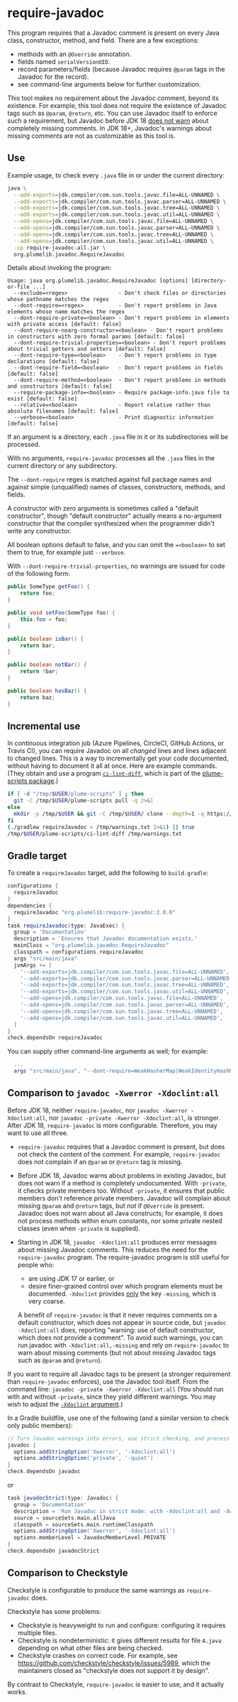 # require-javadoc

This program requires that a Javadoc comment is present on
every Java class, constructor, method, and field.
There are a few exceptions:

* methods with an `@Override` annotation.
* fields named `serialVersionUID`.
* record parameters/fields (because Javadoc
   requires `@param` tags in the Javadoc for the record).
* see command-line arguments below for further customization.

This tool makes no requirement about the Javadoc comment, beyond its existence.
For example, this tool does not require the existence
of Javadoc tags such as `@param`, `@return`, etc.
You can use Javadoc itself to enforce such a requirement,
but Javadoc before JDK 18 [does not warn](#comparison-to-javadoc--xwerror--xdoclintall)
about completely missing comments.  In JDK 18+, Javadoc's warnings about
missing comments are not as customizable as this tool is.

## Use

Example usage, to check every `.java` file in or under the current directory:

```sh
java \
  --add-exports=jdk.compiler/com.sun.tools.javac.file=ALL-UNNAMED \
  --add-exports=jdk.compiler/com.sun.tools.javac.parser=ALL-UNNAMED \
  --add-exports=jdk.compiler/com.sun.tools.javac.tree=ALL-UNNAMED \
  --add-exports=jdk.compiler/com.sun.tools.javac.util=ALL-UNNAMED \
  --add-opens=jdk.compiler/com.sun.tools.javac.file=ALL-UNNAMED \
  --add-opens=jdk.compiler/com.sun.tools.javac.parser=ALL-UNNAMED \
  --add-opens=jdk.compiler/com.sun.tools.javac.tree=ALL-UNNAMED \
  --add-opens=jdk.compiler/com.sun.tools.javac.util=ALL-UNNAMED \
  -cp require-javadoc-all.jar \
  org.plumelib.javadoc.RequireJavadoc
```

Details about invoking the program:

<!-- markdownlint-disable MD013 --><!-- long lines -->
```output
Usage: java org.plumelib.javadoc.RequireJavadoc [options] [directory-or-file ...]
  --exclude=<regex>                - Don't check files or directories whose pathname matches the regex
  --dont-require=<regex>           - Don't report problems in Java elements whose name matches the regex
  --dont-require-private=<boolean> - Don't report problems in elements with private access [default: false]
  --dont-require-noarg-constructor=<boolean> - Don't report problems in constructors with zero formal params [default: false]
  --dont-require-trivial-properties=<boolean> - Don't report problems about trivial getters and setters [default: false]
  --dont-require-type=<boolean>    - Don't report problems in type declarations [default: false]
  --dont-require-field=<boolean>   - Don't report problems in fields [default: false]
  --dont-require-method=<boolean>  - Don't report problems in methods and constructors [default: false]
  --require-package-info=<boolean> - Require package-info.java file to exist [default: false]
  --relative=<boolean>             - Report relative rather than absolute filenames [default: false]
  --verbose=<boolean>              - Print diagnostic information [default: false]
```
<!-- markdownlint-enable MD013 --><!-- long lines -->

If an argument is a directory, each `.java` file in it or its subdirectories
will be processed.

With no arguments, `require-javadoc` processes all the `.java` files in the
current directory or any subdirectory.

The `--dont-require` regex is matched against full package names and against simple
(unqualified) names of classes, constructors, methods, and fields.

A constructor with zero arguments is sometimes called a "default constructor",
though "default constructor" actually means a no-argument constructor that the
compiler synthesized when the programmer didn't write any constructor.

All boolean options default to false, and you can omit the `=<boolean>` to set
them to true, for example just `--verbose`.

With `--dont-require-trivial-properties`, no warnings are issued for code of the
following form:

```java
public SomeType getFoo() {
    return foo;
}

public void setFoo(SomeType foo) {
    this.foo = foo;
}

public boolean isBar() {
    return bar;
}

public boolean notBar() {
    return !bar;
}

public boolean hasBaz() {
    return baz;
}
```

## Incremental use

In continuous integration job (Azure Pipelines, CircleCI, GitHub Actions, or
Travis CI), you can require Javadoc on all *changed* lines and lines adjacent to
changed lines.  This is a way to incrementally get your code documented, without
having to document it all at once.  Here are example commands.  (They obtain and
use a program
[`ci-lint-diff`](https://github.com/plume-lib/plume-scripts/blob/master/ci-lint-diff),
which is part of the [plume-scripts
package](https://github.com/plume-lib/plume-scripts).)

```sh
if [ -d "/tmp/$USER/plume-scripts" ] ; then
  git -C /tmp/$USER/plume-scripts pull -q 2>&1
else
  mkdir -p /tmp/$USER && git -C /tmp/$USER/ clone --depth=1 -q https://github.com/plume-lib/plume-scripts.git
fi
(./gradlew requireJavadoc > /tmp/warnings.txt 2>&1) || true
/tmp/$USER/plume-scripts/ci-lint-diff /tmp/warnings.txt
```

## Gradle target

To create a `requireJavadoc` target, add the following to `build.gradle`:

```gradle
configurations {
  requireJavadoc
}
dependencies {
  requireJavadoc "org.plumelib:require-javadoc:2.0.0"
}
task requireJavadoc(type: JavaExec) {
  group = 'Documentation'
  description = 'Ensures that Javadoc documentation exists.'
  mainClass = "org.plumelib.javadoc.RequireJavadoc"
  classpath = configurations.requireJavadoc
  args "src/main/java"
  jvmArgs += [
    '--add-exports=jdk.compiler/com.sun.tools.javac.file=ALL-UNNAMED',
    '--add-exports=jdk.compiler/com.sun.tools.javac.parser=ALL-UNNAMED',
    '--add-exports=jdk.compiler/com.sun.tools.javac.tree=ALL-UNNAMED',
    '--add-exports=jdk.compiler/com.sun.tools.javac.util=ALL-UNNAMED',
    '--add-opens=jdk.compiler/com.sun.tools.javac.file=ALL-UNNAMED',
    '--add-opens=jdk.compiler/com.sun.tools.javac.parser=ALL-UNNAMED',
    '--add-opens=jdk.compiler/com.sun.tools.javac.tree=ALL-UNNAMED',
    '--add-opens=jdk.compiler/com.sun.tools.javac.util=ALL-UNNAMED',
  ]
}
check.dependsOn requireJavadoc
```

You can supply other command-line arguments as well; for example:

```gradle
  ...
  args "src/main/java", "--dont-require=WeakHasherMap|WeakIdentityHashMap"
```

## Comparison to `javadoc -Xwerror -Xdoclint:all`

Before JDK 18,
neither `require-javadoc`,
nor `javadoc -Xwerror -Xdoclint:all`,
nor `javadoc -private -Xwerror -Xdoclint:all`,
is stronger.
After JDK 18, `require-javadoc` is more configurable.
Therefore, you may want to use all three.

* `require-javadoc` requires that a Javadoc comment is present, but does not
   check the content of the comment.  For example, `require-javadoc` does not
   complain if an `@param` or `@return` tag is missing.

* Before JDK 18, Javadoc warns about problems in existing Javadoc, but does not
  warn if a method is completely undocumented.
  With `-private`, it checks private members too.
  Without `-private`, it ensures that public members don't reference private members.
  Javadoc will complain about missing `@param` and `@return` tags, but *not* if
  `@Override` is present.
  Javadoc does not warn about all Java constructs; for example, it does not
  process methods within enum constants, nor some private nested classes (even
  when `-private` is supplied).

* Starting in JDK 18, `javadoc -Xdoclint:all` produces error messages about
  missing Javadoc comments.
  This reduces the need for the `require-javadoc` program.
  The require-javadoc program is still useful for people who:
  * are using JDK 17 or earlier, or
  * desire finer-grained control over which program elements must be documented.
    `-Xdoclint` provides
    [only](https://docs.oracle.com/en/java/javase/17/docs/specs/man/javadoc.html#additional-options-provided-by-the-standard-doclet)
    the key `-missing`, which is very coarse.

   A benefit of `require-javadoc` is that it never requires comments on a
   default constructor, which does not appear in source code, but `javadoc
   -Xdoclint:all` does, reporting "warning: use of default constructor, which
   does not provide a comment".  To avoid such warnings, you can run javadoc
   with `-Xdoclint:all,-missing` and rely on `require-javadoc` to warn about
   missing comments (but not about missing Javadoc tags such as `@param` and
   `@return`).

If you want to require all Javadoc tags to be present (a stronger requirement
than `require-javadoc` enforces), use the Javadoc tool itself.
From the command line:
```javadoc -private -Xwerror -Xdoclint:all```
(You should run with and without `-private`, since they yield different
warnings.  You may wish to adjust the [`-Xdoclint`
argument](https://docs.oracle.com/javase/8/docs/technotes/tools/unix/javadoc.html#BEJEFABE).)

In a Gradle buildfile, use one of the following (and a similar version to check
only public members):

```gradle
// Turn Javadoc warnings into errors, use strict checking, and process private members.
javadoc {
  options.addStringOption('Xwerror', '-Xdoclint:all')
  options.addStringOption('private', '-quiet')
}
check.dependsOn javadoc
```

or

<!-- markdownlint-disable MD013 --><!-- long lines -->
```gradle
task javadocStrict(type: Javadoc) {
  group = 'Documentation'
  description = 'Run Javadoc in strict mode: with -Xdoclint:all and -Xwerror, on all members.'
  source = sourceSets.main.allJava
  classpath = sourceSets.main.runtimeClasspath
  options.addStringOption('Xwerror', '-Xdoclint:all')
  options.memberLevel = JavadocMemberLevel.PRIVATE
}
check.dependsOn javadocStrict
```
<!-- markdownlint-enable MD013 --><!-- long lines -->

## Comparison to Checkstyle

Checkstyle is configurable to produce the same warnings as `require-javadoc` does.

[//]: # (Comparison is as of July 2018, but I don't think anything has changed since then.)

Checkstyle has some problems:

* Checkstyle is heavyweight to run and configure:  configuring it requires
  multiple files.
* Checkstyle is nondeterministic:  it gives different results for file `A.java`
  depending on what other files are being checked.
* Checkstyle crashes on correct code.  For example, see
  <https://github.com/checkstyle/checkstyle/issues/5989>, which the maintainers
  closed as "checkstyle does not support it by design".

By contrast to Checkstyle, `require-javadoc` is easier to use, and it actually works.

